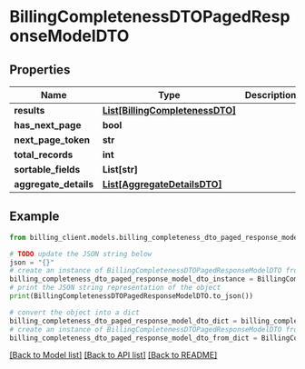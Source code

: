 # BillingCompletenessDTOPagedResponseModelDTO


## Properties

Name | Type | Description | Notes
------------ | ------------- | ------------- | -------------
**results** | [**List[BillingCompletenessDTO]**](BillingCompletenessDTO.md) |  | [optional] 
**has_next_page** | **bool** |  | [optional] 
**next_page_token** | **str** |  | [optional] 
**total_records** | **int** |  | [optional] 
**sortable_fields** | **List[str]** |  | [optional] 
**aggregate_details** | [**List[AggregateDetailsDTO]**](AggregateDetailsDTO.md) |  | [optional] 

## Example

```python
from billing_client.models.billing_completeness_dto_paged_response_model_dto import BillingCompletenessDTOPagedResponseModelDTO

# TODO update the JSON string below
json = "{}"
# create an instance of BillingCompletenessDTOPagedResponseModelDTO from a JSON string
billing_completeness_dto_paged_response_model_dto_instance = BillingCompletenessDTOPagedResponseModelDTO.from_json(json)
# print the JSON string representation of the object
print(BillingCompletenessDTOPagedResponseModelDTO.to_json())

# convert the object into a dict
billing_completeness_dto_paged_response_model_dto_dict = billing_completeness_dto_paged_response_model_dto_instance.to_dict()
# create an instance of BillingCompletenessDTOPagedResponseModelDTO from a dict
billing_completeness_dto_paged_response_model_dto_from_dict = BillingCompletenessDTOPagedResponseModelDTO.from_dict(billing_completeness_dto_paged_response_model_dto_dict)
```
[[Back to Model list]](../README.md#documentation-for-models) [[Back to API list]](../README.md#documentation-for-api-endpoints) [[Back to README]](../README.md)


